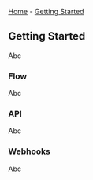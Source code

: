 [Home](/) - [Getting Started](/getting-started)

## Getting Started

Abc

### Flow

Abc

### API

Abc

### Webhooks

Abc
